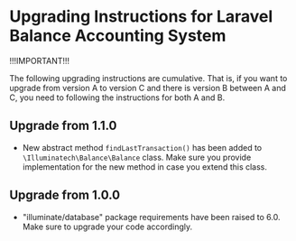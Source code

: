Upgrading Instructions for Laravel Balance Accounting System
============================================================

!!!IMPORTANT!!!

The following upgrading instructions are cumulative. That is,
if you want to upgrade from version A to version C and there is
version B between A and C, you need to following the instructions
for both A and B.

Upgrade from 1.1.0
------------------

* New abstract method `findLastTransaction()` has been added to `\Illuminatech\Balance\Balance` class.
  Make sure you provide implementation for the new method in case you extend this class.


Upgrade from 1.0.0
------------------

* "illuminate/database" package requirements have been raised to 6.0. Make sure to upgrade your code accordingly.
